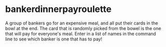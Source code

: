# bankerdinnerpayroulette

A group of bankers go for an expensive meal, and all put their cards in the bowl at the end. The card that is randomly picked from the bowel is the one that will pay for everyone's meal. Enter in a list of names in the command line to see which banker is one that has to pay!
